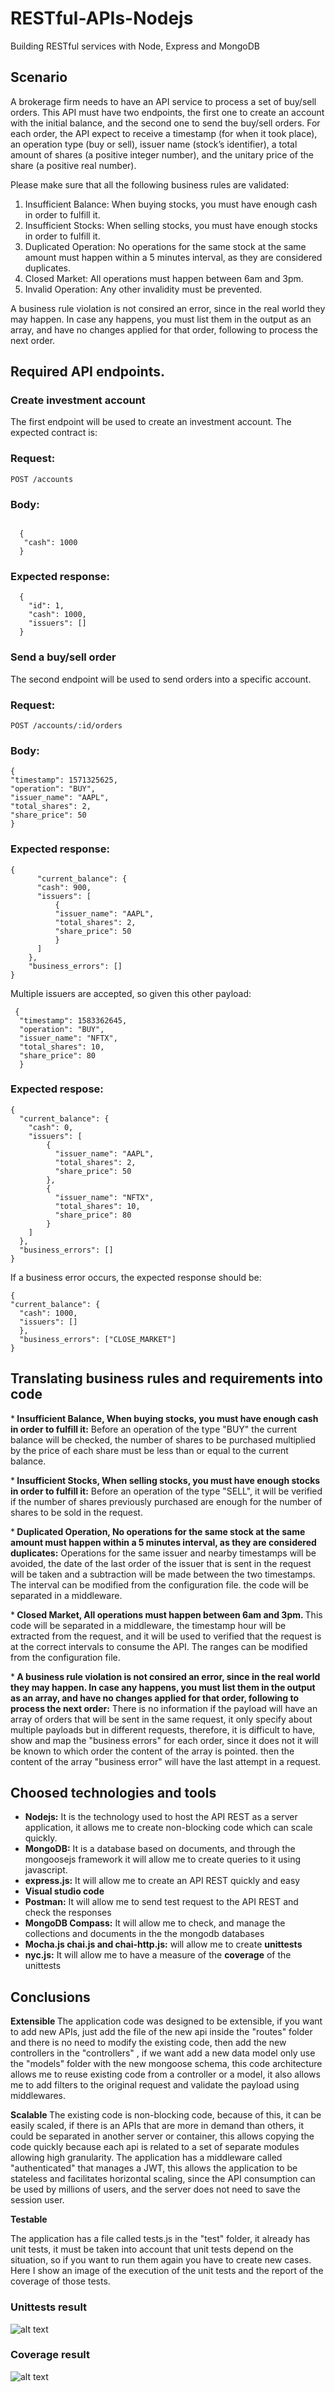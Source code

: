 # RESTful-APIs-Nodejs
Building RESTful services with Node, Express and MongoDB

## Scenario
A brokerage firm needs to have an API service to process a set of buy/sell orders. This API must have two endpoints, the first one to create an account with the initial balance, and the second one to send the buy/sell orders. For each order, the API expect to receive a timestamp (for when it took place), an operation type (buy or sell), issuer name (stock’s identifier), a total amount of shares (a positive integer number), and the unitary price of the share (a positive real number).

Please make sure that all the following business rules are validated:

1. Insufficient Balance: When buying stocks, you must have enough cash in order to fulfill it.
2. Insufficient Stocks: When selling stocks, you must have enough stocks in order to fulfill it.
3. Duplicated Operation: No operations for the same stock at the same amount must happen within a 5 minutes interval, as
they are considered duplicates.
4. Closed Market: All operations must happen between 6am and 3pm.
5. Invalid Operation: Any other invalidity must be prevented.

A business rule violation is not consired an error, since in the real world they may happen. In case any happens, you must list
them in the output as an array, and have no changes applied for that order, following to process the next order.

## Required API endpoints.
### Create investment account
The first endpoint will be used to create an investment account. The expected contract is:

### Request:
```POST /accounts```
### Body:
```
 
  {
   "cash": 1000
  }
```

### Expected response:
```
  {
    "id": 1,
    "cash": 1000,
    "issuers": []
  }
```
### Send a buy/sell order
The second endpoint will be used to send orders into a specific account.
### Request:
```POST /accounts/:id/orders```
### Body:
```
{
"timestamp": 1571325625,
"operation": "BUY",
"issuer_name": "AAPL",
"total_shares": 2,
"share_price": 50
}
```
### Expected response:
``` 
{
      "current_balance": {
      "cash": 900,
      "issuers": [
          {
          "issuer_name": "AAPL",
          "total_shares": 2,
          "share_price": 50
          }
      ]
    },
    "business_errors": []
}
```
Multiple issuers are accepted, so given this other payload:
``` 
 {
  "timestamp": 1583362645,
  "operation": "BUY",
  "issuer_name": "NFTX",
  "total_shares": 10,
  "share_price": 80
  }
 ```
### Expected respose:
``` 
{
  "current_balance": {
    "cash": 0,
    "issuers": [
        {
          "issuer_name": "AAPL",
          "total_shares": 2,
          "share_price": 50
        },
        {
          "issuer_name": "NFTX",
          "total_shares": 10,
          "share_price": 80
        }
    ]
  },
  "business_errors": []
}
```
If a business error occurs, the expected response should be:
``` 
{
"current_balance": {
  "cash": 1000,
  "issuers": []
  },
  "business_errors": ["CLOSE_MARKET"]
}
```
## Translating  business rules and requirements into code
*<strong> Insufficient Balance, When buying stocks, you must have enough cash in order to fulfill it:</strong> Before an operation of the type "BUY" the current balance will be checked, the number of shares to be purchased multiplied by the price of each share must be less than or equal to the current balance.

*<strong> Insufficient Stocks, When selling stocks, you must have enough stocks in order to fulfill it:</strong> Before an operation of the type "SELL", it will be verified if the number of shares previously purchased are enough for the number of shares to be sold in the request.

*<strong> Duplicated Operation, No operations for the same stock at the same amount must happen within a 5 minutes interval, as
they are considered duplicates:</strong> Operations for the same issuer and nearby timestamps will be avoided, the date of the last order of the issuer that is sent in the request will be taken and a subtraction will be made between the two timestamps. The interval can be modified from the configuration file. the code will be separated in a middleware.

*<strong> Closed Market, All operations must happen between 6am and 3pm. </strong> This code will be separated in a middleware, the timestamp hour will be extracted from the request, and it will be used to verified that the request is at the correct intervals to consume the API. The ranges can be modified from the configuration file.

*<strong> A business rule violation is not consired an error, since in the real world they may happen. In case any happens, you must list them in the output as an array, and have no changes applied for that order, following to process the next order:</strong> There is no information if the payload will have an array of orders that will be sent in the same request, it only specify about multiple payloads but in different requests, therefore, it is difficult to have, show and map the  "business errors" for each order, since it does not it will be known to which order the content of the array  is pointed. then the content of the array "business error" will have the last attempt in a request.

## Choosed technologies and tools
* <strong>Nodejs:</strong> It is the technology used to host the API REST as a server application, it allows me to create non-blocking code which can scale quickly.
* <strong>MongoDB:</strong> It is a database based on documents, and through the mongoosejs framework it will allow me to create queries to it using javascript.
* <strong>express.js:</strong> It will allow me to create an API REST quickly and easy
* <strong>Visual studio code</strong>
* <strong>Postman:</strong> It will allow me to send test request to the API REST and check the responses
* <strong>MongoDB Compass:</strong> It will allow me to check, and manage the collections and documents in the the mongodb databases
* <strong>Mocha.js chai.js and chai-http.js:</strong> will allow me to create <strong>unittests</strong> 
* <strong>nyc.js:</strong> It will allow me to have a measure of the <strong>coverage</strong> of the unittests

## Conclusions
<strong> Extensible </strong>
The application code was designed to be extensible, if you want to add new APIs, just add the file of the new api inside the "routes" folder and there is no need to modify the existing code, then add the new controllers in the "controllers" , if we want add a new data model only use  the "models"  folder with the new mongoose schema,  this code architecture allows me to reuse existing code from a controller or a model, it also allows me to add filters to the original request and validate the payload using middlewares.

<strong> Scalable </strong>
The existing code is non-blocking code, because of this, it can be easily scaled, if there is  an APIs that are more in demand than others, it could be separated in another server or container, this allows copying the code quickly because each api is related to a set of separate modules allowing high granularity. The application has a middleware called "authenticated" that manages a JWT, this allows the application to be stateless and facilitates horizontal scaling, since the API consumption can be used by millions of users, and the server does not need to save the session user.

<strong> Testable </strong>

The application has a file called tests.js in the "test" folder, it already has unit tests, it must be taken into account that unit tests depend on the situation, so if you want to run them again you have to create new cases. Here I show an image of the execution of the unit tests and the report of the coverage of those tests.

### Unittests result
![alt text](https://github.com/Wittline/RESTful-APIs-Nodejs/blob/master/images/unittests.PNG)
### Coverage result
![alt text](https://github.com/Wittline/RESTful-APIs-Nodejs/blob/master/images/coverage.PNG)



